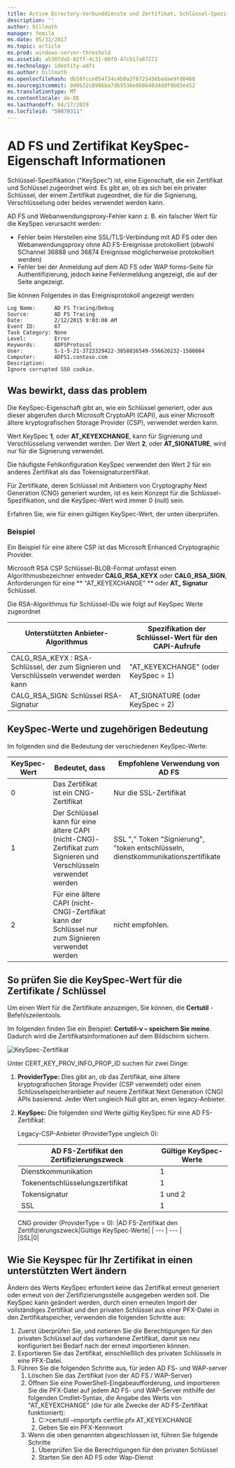 ```yaml
---
title: Active Directory-Verbunddienste und Zertifikat, Schlüssel-Spezifikation Eigenschaft Informationen
description: ''
author: billmath
manager: femila
ms.date: 05/31/2017
ms.topic: article
ms.prod: windows-server-threshold
ms.assetid: a5307da5-02ff-4c31-80f0-47cb17a87272
ms.technology: identity-adfs
ms.author: billmath
ms.openlocfilehash: db58fcce054f34c4b0a3f6725456badae9fd0468
ms.sourcegitcommit: 0d0b32c8986ba7db9536e0b8648d4ddf9b03e452
ms.translationtype: MT
ms.contentlocale: de-DE
ms.lasthandoff: 04/17/2019
ms.locfileid: "59879311"
---
```

# <a name="ad-fs-and-certificate-keyspec-property-information"></a>AD FS und Zertifikat KeySpec-Eigenschaft Informationen
Schlüssel-Spezifikation ("KeySpec") ist, eine Eigenschaft, die ein Zertifikat und Schlüssel zugeordnet wird. Es gibt an, ob es sich bei ein privater Schlüssel, der einem Zertifikat zugeordnet, die für die Signierung, Verschlüsselung oder beides verwendet werden kann.   

AD FS und Webanwendungsproxy-Fehler kann z. B. ein falscher Wert für die KeySpec verursacht werden:


- Fehler beim Herstellen eine SSL/TLS-Verbindung mit AD FS oder den Webanwendungsproxy ohne AD FS-Ereignisse protokolliert (obwohl SChannel 36888 und 36874 Ereignisse möglicherweise protokolliert werden)
- Fehler bei der Anmeldung auf dem AD FS oder WAP forms-Seite für Authentifizierung, jedoch keine Fehlermeldung angezeigt, die auf der Seite angezeigt.

Sie können Folgendes in das Ereignisprotokoll angezeigt werden:

    Log Name:      AD FS Tracing/Debug
    Source:        AD FS Tracing
    Date:          2/12/2015 9:03:08 AM
    Event ID:      67
    Task Category: None
    Level:         Error
    Keywords:      ADFSProtocol
    User:          S-1-5-21-3723329422-3858836549-556620232-1580884
    Computer:      ADFS1.contoso.com
    Description:
    Ignore corrupted SSO cookie.

## <a name="what-causes-the-problem"></a>Was bewirkt, dass das problem
Die KeySpec-Eigenschaft gibt an, wie ein Schlüssel generiert, oder aus dieser abgerufen durch Microsoft CryptoAPI (CAPI), aus einer Microsoft ältere kryptografischen Storage Provider (CSP), verwendet werden kann.

Wert KeySpec **1**, oder **AT_KEYEXCHANGE**, kann für Signierung und Verschlüsselung verwendet werden.  Der Wert **2**, oder **AT_SIGNATURE**, wird nur für die Signierung verwendet.

Die häufigste Fehlkonfiguration KeySpec verwendet den Wert 2 für ein anderes Zertifikat als das Tokensignaturzertifikat.  

Für Zertifikate, deren Schlüssel mit Anbietern von Cryptography Next Generation (CNG) generiert wurden, ist es kein Konzept für die Schlüssel-Spezifikation, und die KeySpec-Wert wird immer 0 (null) sein.

Erfahren Sie, wie für einen gültigen KeySpec-Wert, der unten überprüfen. 

### <a name="example"></a>Beispiel
Ein Beispiel für eine ältere CSP ist das Microsoft Enhanced Cryptographic Provider. 

Microsoft RSA CSP Schlüssel-BLOB-Format umfasst einen Algorithmusbezeichner entweder **CALG_RSA_KEYX** oder **CALG_RSA_SIGN**, Anforderungen für eine ** "AT_KEYEXCHANGE" ** oder **AT_ Signatur** Schlüssel.
  
Die RSA-Algorithmus für Schlüssel-IDs wie folgt auf KeySpec Werte zugeordnet

| Unterstützten Anbieter-Algorithmus| Spezifikation der Schlüssel-Wert für den CAPI-Aufrufe |
| --- | --- |
|CALG_RSA_KEYX : RSA-Schlüssel, der zum Signieren und Verschlüsseln verwendet werden kann| "AT_KEYEXCHANGE" (oder KeySpec = 1)|
CALG_RSA_SIGN: Schlüssel RSA-Signatur |AT_SIGNATURE (oder KeySpec = 2)|

## <a name="keyspec-values-and-associated-meanings"></a>KeySpec-Werte und zugehörigen Bedeutung
Im folgenden sind die Bedeutung der verschiedenen KeySpec-Werte:

|KeySpec-Wert|Bedeutet, dass|Empfohlene Verwendung von AD FS|
| --- | --- | --- |
|0|Das Zertifikat ist ein CNG-Zertifikat|Nur die SSL-Zertifikat|
|1|Der Schlüssel kann für eine ältere CAPI (nicht-CNG)-Zertifikat zum Signieren und Verschlüsseln verwendet werden|    SSL "," Token "Signierung", "token entschlüsseln, dienstkommunikationszertifikate|
|2|Für eine ältere CAPI (nicht-CNG)-Zertifikat kann der Schlüssel nur zum Signieren verwendet werden|nicht empfohlen.|

## <a name="how-to-check-the-keyspec-value-for-your-certificates--keys"></a>So prüfen Sie die KeySpec-Wert für die Zertifikate / Schlüssel
Um einen Wert für die Zertifikate anzuzeigen, Sie können, die **Certutil** -Befehlszeilentools.  

Im folgenden finden Sie ein Beispiel: **Certutil-v – speichern Sie meine**.  Dadurch wird die Zertifikatsinformationen auf dem Bildschirm sichern.

![KeySpec-Zertifikat](media/AD-FS-and-KeySpec-Property/keyspec1.png)

Unter CERT_KEY_PROV_INFO_PROP_ID suchen für zwei Dinge:


1. **ProviderType:** Dies gibt an, ob das Zertifikat, eine ältere kryptografischen Storage Provider (CSP verwendet) oder einen Schlüsselspeicheranbieter auf neuere Zertifikat Next Generation (CNG) APIs basierend.  Jeder Wert ungleich Null gibt an, einen legacy-Anbieter.
2.  **KeySpec:** Die folgenden sind Werte gültig KeySpec für eine AD FS-Zertifikat:

    Legacy-CSP-Anbieter (ProviderType ungleich 0):
    
    |AD FS-Zertifikat den Zertifizierungszweck|Gültige KeySpec-Werte|
    | --- | --- |
    |Dienstkommunikation|1|
    |Tokenentschlüsselungszertifikat|1|
    |Tokensignatur|1 und 2|
    |SSL|1|

    CNG provider (ProviderType = 0):
    |AD FS-Zertifikat den Zertifizierungszweck|Gültige KeySpec-Werte|
    | --- | --- |   
    |SSL|0|

## <a name="how-to-change-the-keyspec-for-your-certificate-to-a-supported-value"></a>Wie Sie Keyspec für Ihr Zertifikat in einen unterstützten Wert ändern
Ändern des Werts KeySpec erfordert keine das Zertifikat erneut generiert oder erneut von der Zertifizierungsstelle ausgegeben werden soll.  Die KeySpec kann geändert werden, durch einen erneuten Import der vollständiges Zertifikat und den privaten Schlüssel aus einer PFX-Datei in den Zertifikatspeicher, verwenden die folgenden Schritte aus:


1. Zuerst überprüfen Sie, und notieren Sie die Berechtigungen für den privaten Schlüssel auf das vorhandene Zertifikat, damit sie neu konfiguriert bei Bedarf nach der erneut importieren können.
2. Exportieren Sie das Zertifikat, einschließlich des privaten Schlüssels in eine PFX-Datei.
3. Führen Sie die folgenden Schritte aus, für jeden AD FS- und WAP-server
    1. Löschen Sie das Zertifikat (von der AD FS / WAP-Server)
    2. Öffnen Sie eine PowerShell-Eingabeaufforderung, und importieren Sie die PFX-Datei auf jedem AD FS- und WAP-Server mithilfe der folgenden Cmdlet-Syntax, die Angabe des Werts von "AT_KEYEXCHANGE" (die für alle Zwecke der AD FS-Zertifikat funktioniert):
        1. C:\>certutil –importpfx certfile.pfx AT_KEYEXCHANGE
        2. Geben Sie ein PFX-Kennwort
    3. Wenn die oben genannten abgeschlossen ist, führen Sie folgende Schritte
        1. Überprüfen Sie die Berechtigungen für den privaten Schlüssel
        2. Starten Sie den AD FS oder Wap-Dienst





